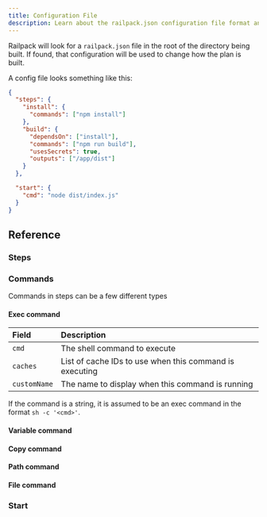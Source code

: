 ```yaml
---
title: Configuration File
description: Learn about the railpack.json configuration file format and options
---
```


Railpack will look for a `railpack.json` file in the root of the directory being
built. If found, that configuration will be used to change how the plan is
built.

A config file looks something like this:

```json
{
  "steps": {
    "install": {
      "commands": ["npm install"]
    },
    "build": {
      "dependsOn": ["install"],
      "commands": ["npm run build"],
      "usesSecrets": true,
      "outputs": ["/app/dist"]
    }
  },

  "start": {
    "cmd": "node dist/index.js"
  }
}
```

## Reference

### Steps

### Commands

Commands in steps can be a few different types

#### Exec command

| Field        | Description                                             |
| :----------- | :------------------------------------------------------ |
| `cmd`        | The shell command to execute                            |
| `caches`     | List of cache IDs to use when this command is executing |
| `customName` | The name to display when this command is running        |

If the command is a string, it is assumed to be an exec command in the format
`sh -c '<cmd>'`.

#### Variable command

#### Copy command

#### Path command

#### File command

### Start
